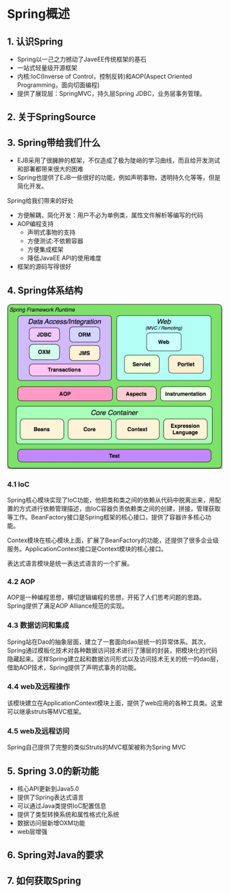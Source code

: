 # Spring概述

## 1. 认识Spring

- Spring以一己之力撼动了JaveEE传统框架的基石
- 一站式轻量级开源框架
- 内核:IoC(Inverse of Control，控制反转)和AOP(Aspect Oriented Programming，面向切面编程)
- 提供了展现层：SpringMVC，持久层Spring JDBC，业务层事务管理。

## 2. 关于SpringSource

## 3. Spring带给我们什么

- EJB采用了很臃肿的框架，不仅造成了极为陡峭的学习曲线，而且给开发测试和部署都带来很大的困难
- Spring也提供了EJB一些很好的功能，例如声明事物，透明持久化等等，但是简化开发。

Spring给我们带来的好处
- 方便解耦，简化开发：用户不必为单例类，属性文件解析等编写的代码
- AOP编程支持
  - 声明式事物的支持
  - 方便测试:不依赖容器
  - 方便集成框架
  - 降低JavaEE API的使用难度
- 框架的源码写得很好

## 4. Spring体系结构

![](img/1_1.png)

### 4.1 IoC

Spring核心模块实现了IoC功能，他把类和类之间的依赖从代码中脱离出来，用配置的方式进行依赖管理描述，由IoC容器负责依赖类之间的创建，拼接，管理获取等工作。BeanFactory接口是Spring框架的核心接口，提供了容器许多核心功能。

Contex模块在核心模块上面，扩展了BeanFactory的功能，还提供了很多企业级服务。ApplicationContext接口是Context模块的核心接口。

表达式语言模块是统一表达式语言的一个扩展。

### 4.2 AOP

AOP是一种编程思想，横切逻辑编程的思想，开拓了人们思考问题的思路。Spring提供了满足AOP Alliance规范的实现。

### 4.3 数据访问和集成

Spring站在Dao的抽象层面，建立了一套面向dao层统一的异常体系。其次，Spring通过模板化技术对各种数据访问技术进行了薄层的封装，把模块化的代码隐藏起来。这样Spring建立起和数据访问形式以及访问技术无关的统一的dao层，借助AOP技术，Spring提供了声明式事务的功能。

### 4.4 web及远程操作

该模块建立在ApplicationContext模块上面，提供了web应用的各种工具类。这里可以继承struts等MVC框架。

### 4.5 web及远程访问

Spring自己提供了完整的类似Struts的MVC框架被称为Spring MVC

## 5. Spring 3.0的新功能

- 核心API更新到Java5.0
- 提供了Spring表达式语言
- 可以通过Java类提供IoC配置信息
- 提供了类型转换系统和属性格式化系统
- 数据访问层新增OXM功能
- web层增强

## 6. Spring对Java的要求

## 7. 如何获取Spring

